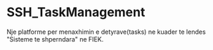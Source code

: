# SSH_TaskManagement
Nje platforme per menaxhimin e detyrave(tasks) ne kuader te lendes "Sisteme te shperndara" ne FIEK.
